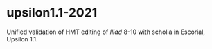 # upsilon1.1-2021

Unified validation of HMT editing of *Iliad* 8-10 with scholia in Escorial, Upsilon 1.1.


